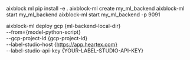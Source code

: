 aixblock ml
pip install -e .
aixblock-ml create my_ml_backend
aixblock-ml start my_ml_backend
aixblock-ml start my_ml_backend -p 9091

aixblock-ml deploy gcp {ml-backend-local-dir} \
--from={model-python-script} \
--gcp-project-id {gcp-project-id} \
--label-studio-host {https://app.heartex.com} \
--label-studio-api-key {YOUR-LABEL-STUDIO-API-KEY}